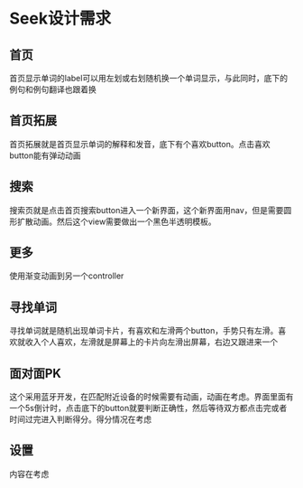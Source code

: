 # Seek设计需求

## 首页
首页显示单词的label可以用左划或右划随机换一个单词显示，与此同时，底下的例句和例句翻译也跟着换

## 首页拓展
首页拓展就是首页显示单词的解释和发音，底下有个喜欢button。点击喜欢button能有弹动动画

## 搜索
搜索页就是点击首页搜索button进入一个新界面，这个新界面用nav，但是需要圆形扩散动画。然后这个view需要做出一个黑色半透明模板。

## 更多
使用渐变动画到另一个controller

## 寻找单词
寻找单词就是随机出现单词卡片，有喜欢和左滑两个button，手势只有左滑。喜欢就收入个人喜欢，左滑就是屏幕上的卡片向左滑出屏幕，右边又跟进来一个

## 面对面PK
这个采用蓝牙开发，在匹配附近设备的时候需要有动画，动画在考虑。界面里面有一个5s倒计时，点击底下的button就要判断正确性，然后等待双方都点击完或者时间过完进入判断得分。得分情况在考虑

## 设置
内容在考虑